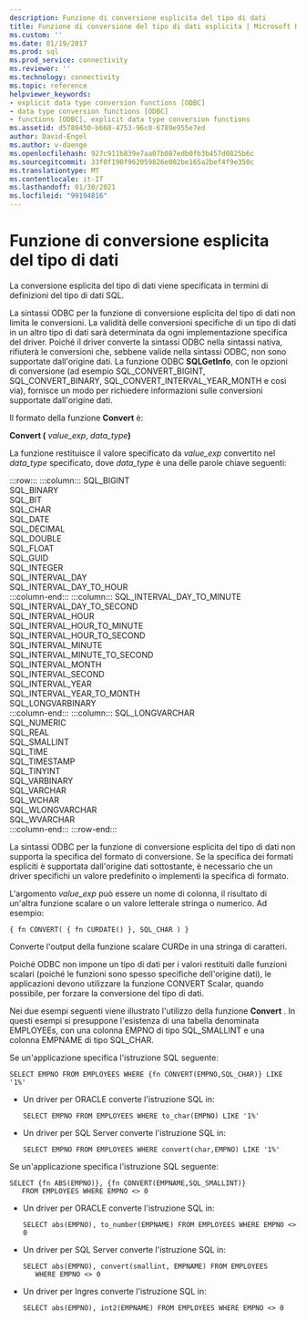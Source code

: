 ```yaml
---
description: Funzione di conversione esplicita del tipo di dati
title: Funzione di conversione del tipo di dati esplicita | Microsoft Docs
ms.custom: ''
ms.date: 01/19/2017
ms.prod: sql
ms.prod_service: connectivity
ms.reviewer: ''
ms.technology: connectivity
ms.topic: reference
helpviewer_keywords:
- explicit data type conversion functions [ODBC]
- data type conversion functions [ODBC]
- functions [ODBC], explicit data type conversion functions
ms.assetid: d5789450-b668-4753-96c8-6789e955e7ed
author: David-Engel
ms.author: v-daenge
ms.openlocfilehash: 927c911b839e7aa07b087edb0fb3b457d0825b6c
ms.sourcegitcommit: 33f0f190f962059826e002be165a2bef4f9e350c
ms.translationtype: MT
ms.contentlocale: it-IT
ms.lasthandoff: 01/30/2021
ms.locfileid: "99194816"
---
```

# <a name="explicit-data-type-conversion-function"></a>Funzione di conversione esplicita del tipo di dati
La conversione esplicita del tipo di dati viene specificata in termini di definizioni del tipo di dati SQL.  
  
 La sintassi ODBC per la funzione di conversione esplicita del tipo di dati non limita le conversioni. La validità delle conversioni specifiche di un tipo di dati in un altro tipo di dati sarà determinata da ogni implementazione specifica del driver. Poiché il driver converte la sintassi ODBC nella sintassi nativa, rifiuterà le conversioni che, sebbene valide nella sintassi ODBC, non sono supportate dall'origine dati. La funzione ODBC **SQLGetInfo**, con le opzioni di conversione (ad esempio SQL_CONVERT_BIGINT, SQL_CONVERT_BINARY, SQL_CONVERT_INTERVAL_YEAR_MONTH e così via), fornisce un modo per richiedere informazioni sulle conversioni supportate dall'origine dati.  
  
 Il formato della funzione **Convert** è:  
  
 **Convert (** _value_exp_, _data_type_**)**  
  
 La funzione restituisce il valore specificato da *value_exp* convertito nel *data_type* specificato, dove *data_type* è una delle parole chiave seguenti:  

:::row:::
    :::column:::
        SQL_BIGINT  
        SQL_BINARY  
        SQL_BIT  
        SQL_CHAR  
        SQL_DATE  
        SQL_DECIMAL  
        SQL_DOUBLE  
        SQL_FLOAT  
        SQL_GUID  
        SQL_INTEGER  
        SQL_INTERVAL_DAY  
        SQL_INTERVAL_DAY_TO_HOUR  
    :::column-end:::
    :::column:::
        SQL_INTERVAL_DAY_TO_MINUTE  
        SQL_INTERVAL_DAY_TO_SECOND  
        SQL_INTERVAL_HOUR  
        SQL_INTERVAL_HOUR_TO_MINUTE  
        SQL_INTERVAL_HOUR_TO_SECOND  
        SQL_INTERVAL_MINUTE  
        SQL_INTERVAL_MINUTE_TO_SECOND  
        SQL_INTERVAL_MONTH  
        SQL_INTERVAL_SECOND  
        SQL_INTERVAL_YEAR  
        SQL_INTERVAL_YEAR_TO_MONTH  
        SQL_LONGVARBINARY  
    :::column-end:::
    :::column:::
        SQL_LONGVARCHAR  
        SQL_NUMERIC  
        SQL_REAL  
        SQL_SMALLINT  
        SQL_TIME  
        SQL_TIMESTAMP  
        SQL_TINYINT  
        SQL_VARBINARY  
        SQL_VARCHAR  
        SQL_WCHAR  
        SQL_WLONGVARCHAR  
        SQL_WVARCHAR  
    :::column-end:::
:::row-end:::

 La sintassi ODBC per la funzione di conversione esplicita del tipo di dati non supporta la specifica del formato di conversione. Se la specifica dei formati espliciti è supportata dall'origine dati sottostante, è necessario che un driver specifichi un valore predefinito o implementi la specifica di formato.  
  
 L'argomento *value_exp* può essere un nome di colonna, il risultato di un'altra funzione scalare o un valore letterale stringa o numerico. Ad esempio:  
  
```  
{ fn CONVERT( { fn CURDATE() }, SQL_CHAR ) }  
```  
  
 Converte l'output della funzione scalare CURDe in una stringa di caratteri.  
  
 Poiché ODBC non impone un tipo di dati per i valori restituiti dalle funzioni scalari (poiché le funzioni sono spesso specifiche dell'origine dati), le applicazioni devono utilizzare la funzione CONVERT Scalar, quando possibile, per forzare la conversione del tipo di dati.  
  
 Nei due esempi seguenti viene illustrato l'utilizzo della funzione **Convert** . In questi esempi si presuppone l'esistenza di una tabella denominata EMPLOYEEs, con una colonna EMPNO di tipo SQL_SMALLINT e una colonna EMPNAME di tipo SQL_CHAR.  
  
 Se un'applicazione specifica l'istruzione SQL seguente:  
  
```  
SELECT EMPNO FROM EMPLOYEES WHERE {fn CONVERT(EMPNO,SQL_CHAR)} LIKE '1%'  
```  
  
-   Un driver per ORACLE converte l'istruzione SQL in:  
  
    ```  
    SELECT EMPNO FROM EMPLOYEES WHERE to_char(EMPNO) LIKE '1%'  
    ```  
  
-   Un driver per SQL Server converte l'istruzione SQL in:  
  
    ```  
    SELECT EMPNO FROM EMPLOYEES WHERE convert(char,EMPNO) LIKE '1%'  
    ```  
  
 Se un'applicazione specifica l'istruzione SQL seguente:  
  
```  
SELECT {fn ABS(EMPNO)}, {fn CONVERT(EMPNAME,SQL_SMALLINT)}  
   FROM EMPLOYEES WHERE EMPNO <> 0  
```  
  
-   Un driver per ORACLE converte l'istruzione SQL in:  
  
    ```  
    SELECT abs(EMPNO), to_number(EMPNAME) FROM EMPLOYEES WHERE EMPNO <> 0  
    ```  
  
-   Un driver per SQL Server converte l'istruzione SQL in:  
  
    ```  
    SELECT abs(EMPNO), convert(smallint, EMPNAME) FROM EMPLOYEES  
       WHERE EMPNO <> 0  
    ```  
  
-   Un driver per Ingres converte l'istruzione SQL in:  
  
    ```  
    SELECT abs(EMPNO), int2(EMPNAME) FROM EMPLOYEES WHERE EMPNO <> 0  
    ```
